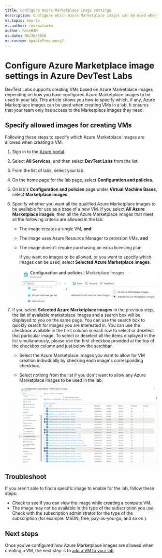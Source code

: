 ```yaml
---
title: Configure Azure Marketplace image settings
description: Configure which Azure Marketplace images can be used when creating a VM in Azure DevTest Labs
ms.topic: how-to
ms.author: rosemalcolm
author: RoseHJM
ms.date: 06/26/2020
ms.custom: UpdateFrequency2
---
```


# Configure Azure Marketplace image settings in Azure DevTest Labs
DevTest Labs supports creating VMs based on Azure Marketplace images depending on how you have configured Azure Marketplace images to be used in your lab. This article shows you how to specify which, if any, Azure Marketplace images can be used when creating VMs in a lab. It ensures that your team only has access to the Marketplace images they need. 

## Specify allowed images for creating VMs
Following these steps to specify which Azure Marketplace images are allowed when creating a VM. 

1. Sign in to the [Azure portal](https://go.microsoft.com/fwlink/p/?LinkID=525040).
2. Select **All Services**, and then select **DevTest Labs** from the list.
3. From the list of labs, select your lab. 
4. On the home page for the lab page, select **Configuration and policies**.
5. On lab's **Configuration and policies** page under **Virtual Machine Bases**, select **Marketplace images**.
6. Specify whether you want all the qualified Azure Marketplace images to be available for use as a base of a new VM. If you select **All Azure Marketplace images**, then all the Azure Marketplace images that meet all the following criteria are allowed in the lab:
   
   * The image creates a single VM, **and**
   * The image uses Azure Resource Manager to provision VMs, **and**
   * The image doesn't require purchasing an extra licensing plan
     
     If you want no images to be allowed, or you want to specify which images can be used, select **Selected Azure Marketplace images**.
     
     ![Option to allow all Marketplace images to be used as base images for VMs](./media/devtest-lab-configure-marketplace-images/allow-all-marketplace-images.png)
7. If you select **Selected Azure Marketplace images** in the previous step, the list of available marketplace images and a search box will be displayed to you on the same page.
   You can use the search box to quickly search for images you are interested in. You can use the checkbox available in the first column in each row to select or deselect that particular image. To select or deselect all the items displayed in the list simultaneously, please use the first checkbox provided at the top of the checkbox column and just below the serchbar.
   * Select the Azure Marketplace images you want to allow for VM creation individually by checking each image's corresponding checkbox.
   * Select nothing from the list if you don't want to allow any Azure Marketplace images to be used in the lab.
   
     ![You can specify which Azure Marketplace images can be used as base images for VMs](./media/devtest-lab-configure-marketplace-images/select-marketplace-images.png)


## Troubleshoot
If you aren't able to find a specific image to enable for the lab, follow these steps: 

- Check to see if you can view the image while creating a compute VM.
- The image may not be available in the type of the subscription you use. Check with the subscription administrator for the type of the subscription (for example: MSDN, free, pay-as-you-go, and so on.).
      


## Next steps
Once you've configured how Azure Marketplace images are allowed when creating a VM, the next step is to [add a VM to your lab](devtest-lab-add-vm.md).
